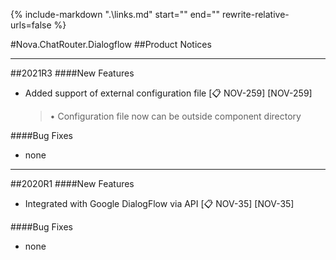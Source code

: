 {%
   include-markdown ".\links.md"
   start="<!--tasklink-start-->"
   end="<!--tasklink-end-->"
   rewrite-relative-urls=false
%}

#Nova.ChatRouter.Dialogflow
##Product Notices
***
##2021R3
####New Features
- Added support of external configuration file [:clipboard: NOV-259] [NOV-259]

	> • Configuration file now can be outside component directory

####Bug Fixes
- none
***

##2020R1
####New Features
- Integrated with Google DialogFlow via API [:clipboard: NOV-35] [NOV-35]

####Bug Fixes
- none